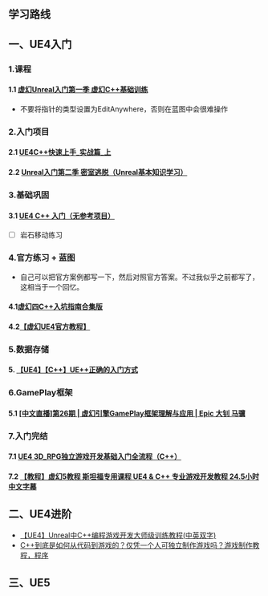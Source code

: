 ## 学习路线

## 一、UE4入门

### 1.课程
#### 1.1 [虚幻Unreal入门第一季 虚幻C++基础训练](https://www.bilibili.com/video/BV1nL411j7E1)
- 不要将指针的类型设置为EditAnywhere，否则在蓝图中会很难操作

### 2.入门项目
#### 2.1 [ UE4C++快速上手_实战篇_上](https://www.bilibili.com/video/BV1BV411C7SH)
#### 2.2 [Unreal入门第二季 密室逃脱（Unreal基本知识学习）](https://www.bilibili.com/video/BV1rt411e79C)

### 3.基础巩固
#### 3.1 [UE4 C++ 入门（无参考项目）](https://www.bilibili.com/video/BV1RE411d7J8)
  - [ ] 岩石移动练习


### 4.官方练习 + 蓝图
- 自己可以把官方案例都写一下，然后对照官方答案。不过我似乎之前都写了，这相当于一个回忆。
#### 4.1[虚幻四C++入坑指南合集版](https://www.bilibili.com/video/BV14K411J7v2)
#### 4.2[【虚幻UE4官方教程】](https://www.bilibili.com/video/BV1GS4y1L7aP)

### 5.数据存储
#### 5. [【UE4】【C++】UE++正确的入门方式](https://space.bilibili.com/453151910/channel/collectiondetail?sid=40224)

### 6.GamePlay框架
#### 5.1 [ [中文直播]第26期 | 虚幻引擎GamePlay框架理解与应用 | Epic 大钊 马骥](https://www.bilibili.com/video/BV1ED4y1D7Sf)

### 7.入门完结
#### 7.1 [UE4 3D_RPG独立游戏开发基础入门全流程（C++）](https://www.bilibili.com/video/BV11o4y1m72m/)
#### 7.2 [【教程】虚幻5教程 斯坦福专用课程 UE4 & C++ 专业游戏开发教程 24.5小时 中文字幕](https://www.bilibili.com/video/BV1nU4y1X7iQ)

## 二、UE4进阶
- [【UE4】Unreal中C++编程游戏开发大师级训练教程(中英双字)](https://www.bilibili.com/video/BV134411x7s9)
- [C++到底是如何从代码到游戏的？仅凭一个人可独立制作游戏吗？游戏制作教程，程序](https://www.bilibili.com/video)
## 三、UE5
